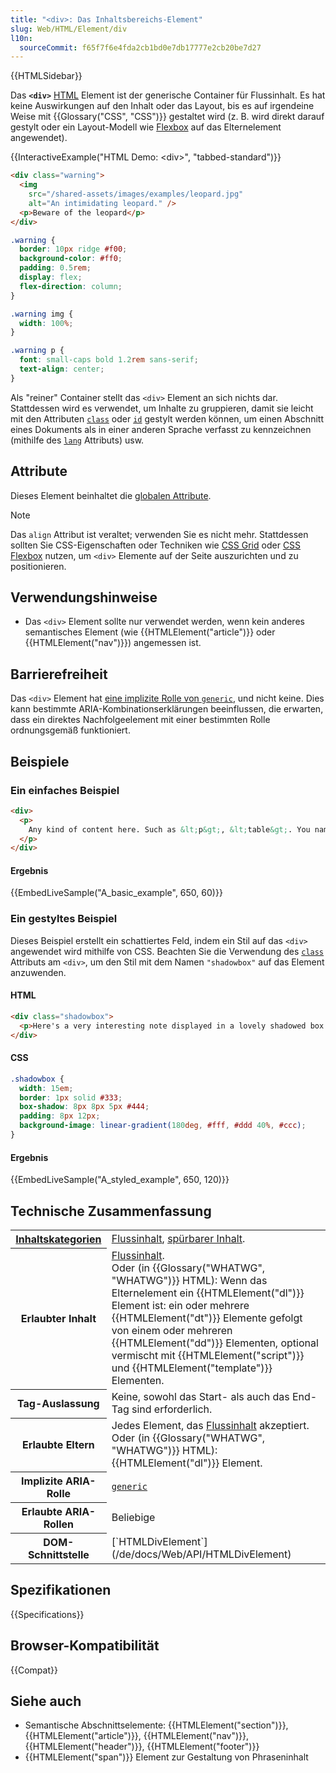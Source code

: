 ```yaml
---
title: "<div>: Das Inhaltsbereichs-Element"
slug: Web/HTML/Element/div
l10n:
  sourceCommit: f65f7f6e4fda2cb1bd0e7db17777e2cb20be7d27
---
```


{{HTMLSidebar}}

Das **`<div>`** [HTML](/de/docs/Web/HTML) Element ist der generische Container für Flussinhalt. Es hat keine Auswirkungen auf den Inhalt oder das Layout, bis es auf irgendeine Weise mit {{Glossary("CSS", "CSS")}} gestaltet wird (z. B. wird direkt darauf gestylt oder ein Layout-Modell wie [Flexbox](/de/docs/Web/CSS/CSS_flexible_box_layout) auf das Elternelement angewendet).

{{InteractiveExample("HTML Demo: &lt;div&gt;", "tabbed-standard")}}

```html interactive-example
<div class="warning">
  <img
    src="/shared-assets/images/examples/leopard.jpg"
    alt="An intimidating leopard." />
  <p>Beware of the leopard</p>
</div>
```

```css interactive-example
.warning {
  border: 10px ridge #f00;
  background-color: #ff0;
  padding: 0.5rem;
  display: flex;
  flex-direction: column;
}

.warning img {
  width: 100%;
}

.warning p {
  font: small-caps bold 1.2rem sans-serif;
  text-align: center;
}
```

Als "reiner" Container stellt das `<div>` Element an sich nichts dar. Stattdessen wird es verwendet, um Inhalte zu gruppieren, damit sie leicht mit den Attributen [`class`](/de/docs/Web/HTML/Global_attributes/class) oder [`id`](/de/docs/Web/HTML/Global_attributes/id) gestylt werden können, um einen Abschnitt eines Dokuments als in einer anderen Sprache verfasst zu kennzeichnen (mithilfe des [`lang`](/de/docs/Web/HTML/Global_attributes/lang) Attributs) usw.

## Attribute

Dieses Element beinhaltet die [globalen Attribute](/de/docs/Web/HTML/Global_attributes).

> [!NOTE]
> Das `align` Attribut ist veraltet; verwenden Sie es nicht mehr. Stattdessen sollten Sie CSS-Eigenschaften oder Techniken wie [CSS Grid](/de/docs/Web/CSS/CSS_grid_layout) oder [CSS Flexbox](/de/docs/Learn_web_development/Core/CSS_layout/Flexbox) nutzen, um `<div>` Elemente auf der Seite auszurichten und zu positionieren.

## Verwendungshinweise

- Das `<div>` Element sollte nur verwendet werden, wenn kein anderes semantisches Element (wie {{HTMLElement("article")}} oder {{HTMLElement("nav")}}) angemessen ist.

## Barrierefreiheit

Das `<div>` Element hat [eine implizite Rolle von `generic`](https://www.w3.org/TR/wai-aria-1.2/#generic), und nicht keine. Dies kann bestimmte ARIA-Kombinationserklärungen beeinflussen, die erwarten, dass ein direktes Nachfolgeelement mit einer bestimmten Rolle ordnungsgemäß funktioniert.

## Beispiele

### Ein einfaches Beispiel

```html
<div>
  <p>
    Any kind of content here. Such as &lt;p&gt;, &lt;table&gt;. You name it!
  </p>
</div>
```

#### Ergebnis

{{EmbedLiveSample("A_basic_example", 650, 60)}}

### Ein gestyltes Beispiel

Dieses Beispiel erstellt ein schattiertes Feld, indem ein Stil auf das `<div>` angewendet wird mithilfe von CSS. Beachten Sie die Verwendung des [`class`](/de/docs/Web/HTML/Global_attributes/class) Attributs am `<div>`, um den Stil mit dem Namen `"shadowbox"` auf das Element anzuwenden.

#### HTML

```html
<div class="shadowbox">
  <p>Here's a very interesting note displayed in a lovely shadowed box.</p>
</div>
```

#### CSS

```css
.shadowbox {
  width: 15em;
  border: 1px solid #333;
  box-shadow: 8px 8px 5px #444;
  padding: 8px 12px;
  background-image: linear-gradient(180deg, #fff, #ddd 40%, #ccc);
}
```

#### Ergebnis

{{EmbedLiveSample("A_styled_example", 650, 120)}}

## Technische Zusammenfassung

<table class="properties">
  <tbody>
    <tr>
      <th scope="row">
        <a href="/de/docs/Web/HTML/Content_categories">Inhaltskategorien</a>
      </th>
      <td>
        <a href="/de/docs/Web/HTML/Content_categories#flow_content">Flussinhalt</a>, <a href="/de/docs/Web/HTML/Content_categories#palpable_content">spürbarer Inhalt</a>.
      </td>
    </tr>
    <tr>
      <th scope="row">Erlaubter Inhalt</th>
      <td>
        <a href="/de/docs/Web/HTML/Content_categories#flow_content">Flussinhalt</a>.<br />Oder (in {{Glossary("WHATWG", "WHATWG")}} HTML): Wenn das Elternelement ein {{HTMLElement("dl")}} Element ist: ein oder mehrere {{HTMLElement("dt")}} Elemente gefolgt von einem oder mehreren {{HTMLElement("dd")}} Elementen, optional vermischt mit {{HTMLElement("script")}} und {{HTMLElement("template")}} Elementen.
      </td>
    </tr>
    <tr>
      <th scope="row">Tag-Auslassung</th>
      <td>Keine, sowohl das Start- als auch das End-Tag sind erforderlich.</td>
    </tr>
    <tr>
      <th scope="row">Erlaubte Eltern</th>
      <td>
        Jedes Element, das <a href="/de/docs/Web/HTML/Content_categories#flow_content">Flussinhalt</a> akzeptiert.<br />Oder (in {{Glossary("WHATWG", "WHATWG")}} HTML): {{HTMLElement("dl")}} Element.
      </td>
    </tr>
    <tr>
      <th scope="row">Implizite ARIA-Rolle</th>
      <td>
        <code><a href="/de/docs/Web/Accessibility/ARIA/Reference/Roles/generic_role">generic</a></code>
      </td>
    </tr>
    <tr>
      <th scope="row">Erlaubte ARIA-Rollen</th>
      <td>Beliebige</td>
    </tr>
    <tr>
      <th scope="row">DOM-Schnittstelle</th>
      <td>[`HTMLDivElement`](/de/docs/Web/API/HTMLDivElement)</td>
    </tr>
  </tbody>
</table>

## Spezifikationen

{{Specifications}}

## Browser-Kompatibilität

{{Compat}}

## Siehe auch

- Semantische Abschnittselemente: {{HTMLElement("section")}}, {{HTMLElement("article")}}, {{HTMLElement("nav")}}, {{HTMLElement("header")}}, {{HTMLElement("footer")}}
- {{HTMLElement("span")}} Element zur Gestaltung von Phraseninhalt
